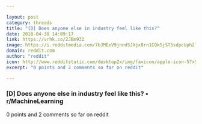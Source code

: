 ```yaml
---

layout: post
category: threads
title: "[D] Does anyone else in industry feel like this?"
date: 2018-04-30 14:09:17
link: https://vrhk.co/2JBm932
image: https://i.redditmedia.com/7bJMExV9jnnd5JXjx8rn1CQkSjST5sdpcUph2ly3s6s.jpg?w=320&s=ea62abb4271c229f20c22553ca6341b9
domain: reddit.com
author: "reddit"
icon: http://www.redditstatic.com/desktop2x/img/favicon/apple-icon-57x57.png
excerpt: "0 points and 2 comments so far on reddit"

---
```


### [D] Does anyone else in industry feel like this? • r/MachineLearning

0 points and 2 comments so far on reddit
